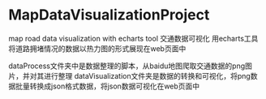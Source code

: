 # MapDataVisualizationProject
map road data visualization with echarts tool
交通数据可视化 用echarts工具将道路拥堵情况的数据以热力图的形式展现在web页面中

dataProcess文件夹中是数据整理的脚本，从baidu地图爬取交通数据的png图片，并对其进行整理
dataVisualization文件夹是数据的转换和可视化，将png数据批量转换成json格式数据，将json数据可视化在web页面中
